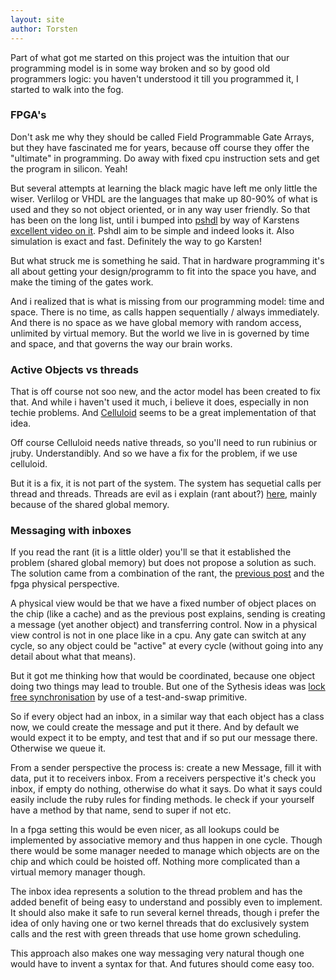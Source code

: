 ```yaml
---
layout: site
author: Torsten
---
```


Part of what got me started on this project was the intuition that our programming model is in some way broken and so by
good old programmers logic: you haven't understood it till you programmed it, I started to walk into the fog.

### FPGA's

Don't ask me why they should be called Field Programmable Gate Arrays, but they have fascinated me for years,
because off course they offer the "ultimate" in programming. Do away with fixed cpu instruction sets and get the program in silicon. Yeah!

But several attempts at learning the black magic have left me only little the wiser.
Verlilog or VHDL are the languages that make up 80-90% of what is used and they so not object oriented,
or in any way user friendly. So that has been on the long
list, until i bumped into [pshdl](http://pshdl.org/) by way of Karstens [excellent video on it](https://www.youtube.com/watch?v=Er9luiBa32k). Pshdl aim to be simple and indeed looks it. Also simulation is exact
and fast. Definitely the way to go Karsten!

But what struck me is something he said. That in hardware programming it's all about getting your design/programm to fit into
the space you have, and make the timing of the gates work.

And i realized that is what is missing from our programming model: time and space. There is no time, as calls happen
sequentially / always immediately. And there is no space as we have global memory with random access, unlimited by virtual
memory. But the world we live in is governed by time and space, and that governs the way our brain works.

### Active Objects vs threads

That is off course not soo new, and the actor model has been created to fix that. And while i haven't used it much,
i believe it does, especially in non techie problems. And [Celluloid](http://celluloid.io/) seems to be a great
implementation of that idea.

Off course Celluloid needs native threads, so you'll need to run rubinius or jruby. Understandibly. And so we have
a fix for the problem, if we use celluloid.

But it is a fix, it is not part of the system. The system has sequetial calls per thread and threads. Threads are evil as
i explain (rant about?) [here](/rubyx/threads.html), mainly because of the shared global memory.

### Messaging with inboxes

If you read the rant (it is a little older) you'll se that it established the problem (shared global memory) but does not propose a solution as such. The solution came from a combination of the rant,
the [previous post](/2014/07/17/framing.html) and the fpga physical perspective.

A physical view would be that we have a fixed number of object places on the chip (like a cache) and
as the previous post explains, sending is creating a message (yet another object) and transferring
control. Now in a physical view control is not in one place like in a cpu. Any gate can switch at
any cycle, so any object could be "active" at every cycle (without going into any detail about what that means).

But it got me thinking how that would be coordinated, because one object doing two things may lead
to trouble. But one of the Sythesis ideas was [lock free synchronisation](http://valerieaurora.org/synthesis/SynthesisOS/ch5.html)
by use of a test-and-swap primitive.

So if every object had an inbox, in a similar way that each object has a class now, we could create
the message and put it there. And by default we would expect it to be empty, and test that and if
so put our message there. Otherwise we queue it.

From a sender perspective the process is: create a new Message, fill it with data, put it to
receivers inbox. From a receivers perspective it's check you inbox, if empty do nothing,
otherwise do what it says. Do what it says could easily include the ruby rules for finding methods.
Ie check if your yourself have a method by that name, send to super if not etc.

In a fpga setting this would be even nicer, as all lookups could be implemented by associative memory
and thus happen in one cycle. Though there would be some manager needed to manage which objects are
on the chip and which could be hoisted off. Nothing more complicated than a virtual memory manager though.

The inbox idea represents a solution to the thread problem and has the added benefit of being easy to understand and
possibly even to implement. It should also make it safe to run several kernel threads, though i prefer the idea of
only having one or two kernel threads that do exclusively system calls and the rest with green threads that use
home grown scheduling.

This approach also makes one way messaging very natural though one would have to invent a syntax for 
that. And futures should come easy too.

